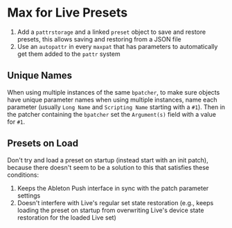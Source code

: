 # Max for Live Presets

1. Add a `pattrstorage` and a linked `preset` object to save and restore presets, this allows saving and restoring from a JSON file
2. Use an `autopattr` in every `maxpat` that has parameters to automatically get them added to the `pattr` system

## Unique Names

When using multiple instances of the same `bpatcher`, to make sure objects have unique parameter names when using multiple instances, name each parameter (usually `Long Name` and `Scripting Name` starting with a `#1`). Then in the patcher containing the `bpatcher` set the `Argument(s)` field with a value for `#1`.

## Presets on Load

Don't try and load a preset on startup (instead start with an init patch), because there doesn't seem to be a solution to this that satisfies these conditions:

1. Keeps the Ableton Push interface in sync with the patch parameter settings
2. Doesn't interfere with Live's regular set state restoration (e.g., keeps loading the preset on startup from overwriting Live's device state restoration for the loaded Live set)
